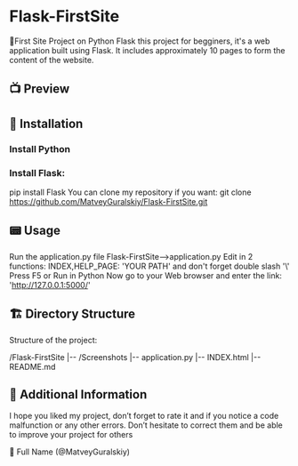 # Flask-FirstSite
🚀First Site Project on Python Flask this project for begginers, it's a web application built using Flask. It includes approximately 10 pages to form the content of the website.

## 📺 Preview


## 👀 Installation
### Install Python
### Install Flask:
pip install Flask
You can clone my repository if you want:
git clone https://github.com/MatveyGuralskiy/Flask-FirstSite.git


## 📟 Usage
Run the application.py file
Flask-FirstSite-->application.py
Edit in 2 functions: INDEX,HELP_PAGE: 'YOUR PATH' and don't forget double slash '\\'
Press F5 or Run in Python
Now go to your Web browser and enter the link:
'http://127.0.0.1:5000/'

## 🏗️ Directory Structure
Structure of the project:

/Flask-FirstSite
       |-- /Screenshots
       |-- application.py
       |-- INDEX.html
       |-- README.md
       
## 📢 Additional Information
I hope you liked my project, don’t forget to rate it and if you notice a code malfunction or any other errors.
Don’t hesitate to correct them and be able to improve your project for others

🔴 Full Name (@MatveyGuralskiy)

